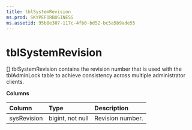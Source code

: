 ```yaml
---
title: tblSystemRevision
ms.prod: SKYPEFORBUSINESS
ms.assetid: 95b8e307-117c-4fb0-bd52-bc5a5b9ade55
---
```



# tblSystemRevision
[]
tblSystemRevision contains the revision number that is used with the tblAdminLock table to achieve consistency across multiple administrator clients.
  
    
    


**Columns**


|**Column**|**Type**|**Description**|
|:-----|:-----|:-----|
|sysRevision  <br/> |bigint, not null  <br/> |Revision number.  <br/> |
   

